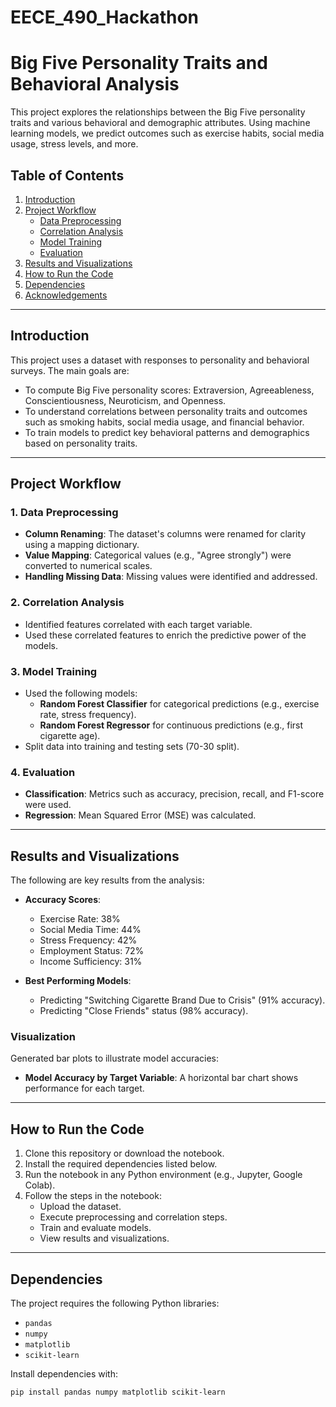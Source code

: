 # EECE_490_Hackathon

# Big Five Personality Traits and Behavioral Analysis

This project explores the relationships between the Big Five personality traits and various behavioral and demographic attributes. Using machine learning models, we predict outcomes such as exercise habits, social media usage, stress levels, and more.

## Table of Contents
1. [Introduction](#introduction)
2. [Project Workflow](#project-workflow)
   - [Data Preprocessing](#data-preprocessing)
   - [Correlation Analysis](#correlation-analysis)
   - [Model Training](#model-training)
   - [Evaluation](#evaluation)
3. [Results and Visualizations](#results-and-visualizations)
4. [How to Run the Code](#how-to-run-the-code)
5. [Dependencies](#dependencies)
6. [Acknowledgements](#acknowledgements)

---

## Introduction

This project uses a dataset with responses to personality and behavioral surveys. The main goals are:
- To compute Big Five personality scores: Extraversion, Agreeableness, Conscientiousness, Neuroticism, and Openness.
- To understand correlations between personality traits and outcomes such as smoking habits, social media usage, and financial behavior.
- To train models to predict key behavioral patterns and demographics based on personality traits.

---

## Project Workflow

### 1. Data Preprocessing
- **Column Renaming**: The dataset's columns were renamed for clarity using a mapping dictionary.
- **Value Mapping**: Categorical values (e.g., "Agree strongly") were converted to numerical scales.
- **Handling Missing Data**: Missing values were identified and addressed.

### 2. Correlation Analysis
- Identified features correlated with each target variable.
- Used these correlated features to enrich the predictive power of the models.

### 3. Model Training
- Used the following models:
  - **Random Forest Classifier** for categorical predictions (e.g., exercise rate, stress frequency).
  - **Random Forest Regressor** for continuous predictions (e.g., first cigarette age).
- Split data into training and testing sets (70-30 split).

### 4. Evaluation
- **Classification**: Metrics such as accuracy, precision, recall, and F1-score were used.
- **Regression**: Mean Squared Error (MSE) was calculated.

---

## Results and Visualizations

The following are key results from the analysis:
- **Accuracy Scores**: 
  - Exercise Rate: 38%
  - Social Media Time: 44%
  - Stress Frequency: 42%
  - Employment Status: 72%
  - Income Sufficiency: 31%

- **Best Performing Models**: 
  - Predicting "Switching Cigarette Brand Due to Crisis" (91% accuracy).
  - Predicting "Close Friends" status (98% accuracy).

### Visualization
Generated bar plots to illustrate model accuracies:
- **Model Accuracy by Target Variable**: A horizontal bar chart shows performance for each target.

---

## How to Run the Code

1. Clone this repository or download the notebook.
2. Install the required dependencies listed below.
3. Run the notebook in any Python environment (e.g., Jupyter, Google Colab).
4. Follow the steps in the notebook:
   - Upload the dataset.
   - Execute preprocessing and correlation steps.
   - Train and evaluate models.
   - View results and visualizations.

---

## Dependencies

The project requires the following Python libraries:
- `pandas`
- `numpy`
- `matplotlib`
- `scikit-learn`

Install dependencies with:
```bash
pip install pandas numpy matplotlib scikit-learn
